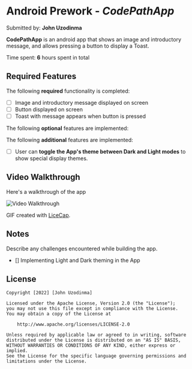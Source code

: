 # Android Prework - *CodePathApp*

Submitted by: **John Uzodinma**

**CodePathApp** is an android app that shows an image and introductory message, and allows pressing a button to display a Toast. 

Time spent: **6** hours spent in total

## Required Features

The following **required** functionality is completed:

* [ ] Image and introductory message displayed on screen
* [ ] Button displayed on screen
* [ ] Toast with message appears when button is pressed 

The following **optional** features are implemented:

The following **additional** features are implemented:

* [ ] User can **toggle the App's theme between Dark and Light modes** to show special display themes.

## Video Walkthrough

Here's a walkthrough of the app

<img src='[http://i.imgur.com/link/to/your/gif/file.gif](https://github.com/princejohnnie/CodePathApp/blob/master/CodePathApp%20Video%20Walkthrough.gif)' title='CodePathApp Video Walkthrough' width='' alt='Video Walkthrough' />

GIF created with [LiceCap](http://www.cockos.com/licecap/).

## Notes

Describe any challenges encountered while building the app.

* [] Implementing Light and Dark theming in the App

## License

    Copyright [2022] [John Uzodinma]

    Licensed under the Apache License, Version 2.0 (the "License");
    you may not use this file except in compliance with the License.
    You may obtain a copy of the License at

        http://www.apache.org/licenses/LICENSE-2.0

    Unless required by applicable law or agreed to in writing, software
    distributed under the License is distributed on an "AS IS" BASIS,
    WITHOUT WARRANTIES OR CONDITIONS OF ANY KIND, either express or implied.
    See the License for the specific language governing permissions and
    limitations under the License.
